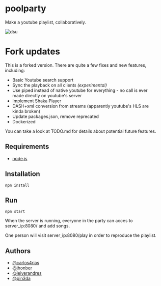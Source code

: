 poolparty
=========

Make a youtube playlist, collaboratively.

![dsu](https://github.com/pin3da/poolparty/blob/master/dsu.jpg)

# Fork updates

This is a forked version. There are quite a few fixes and new features, including:

- Basic Youtube search support
- Sync the playback on all clients *(experimental)*
- Use piped instead of native youtube for everything - no call is ever made directly on youtube's server
- Implement Shaka Player
- DASH+xml conversion from streams (apparently youtube's HLS are kinda broken)
- Update packages.json, remove reprecated
- Dockerized

You can take a look at TODO.md for details about potential future features.

## Requirements

- [node.js](https://nodejs.org/en/)


## Installation

    npm install

## Run

    npm start


When the server is running, everyone in the party can acces to
server_ip:8080/  and add songs.

One person will visit server_ip:8080/play in order to reproduce the
playlist.

## Authors

- [@carlos4rias](https://github.com/carlos4rias)
- [@jhonber](https://github.com/jhonber)
- [@leiverandres](https://github.com/leiverandres)
- [@pin3da](https://github.com/pin3da)
